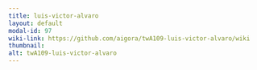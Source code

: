 ```yaml
---
title: luis-victor-alvaro
layout: default
modal-id: 97
wiki-link: https://github.com/aigora/twA109-luis-victor-alvaro/wiki
thumbnail: 
alt: twA109-luis-victor-alvaro
---
```

